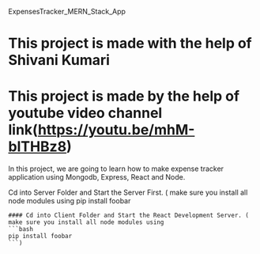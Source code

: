ExpensesTracker_MERN_Stack_App
# This project is made with the help of Shivani Kumari
# This project is made by the help of youtube video channel link(https://youtu.be/mhM-blTHBz8)
In this project, we are going to learn how to make expense tracker application using Mongodb, Express, React and Node.

Cd into Server Folder and Start the Server First. ( make sure you install all node modules using
pip install foobar
```)
#### Cd into Client Folder and Start the React Development Server. ( make sure you install all node modules using 
```bash
pip install foobar
```)

